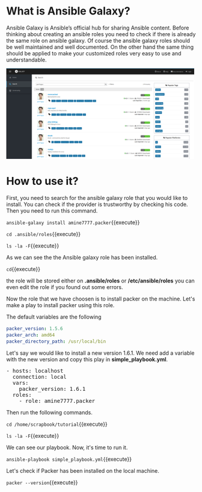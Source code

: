 
# What is Ansible Galaxy?

Ansible Galaxy is Ansible’s official hub for sharing Ansible content. Before thinking about creating an ansible roles you need to check if there is already the same role on ansible galaxy. Of course the ansible galaxy roles should be well maintained and well documented. On the other hand the same thing should be applied to make your customized roles very easy to use and understandable.

<img src="./assets/galaxy.png" alt="ansible hosts" width="500"/>

# How to use it?

First, you need to search for the ansible galaxy role that you would like to install. You can check if the provider is trustworthy by checking his code. Then you need to run this command.

`ansible-galaxy install amine7777.packer`{{execute}}

`cd .ansible/roles`{{execute}}

`ls -la -F`{{execute}}

As we can see the the Ansible galaxy role has been installed.

`cd`{{execute}}

the role will be stored either on **.ansible/roles** or **/etc/ansible/roles** you can even edit the role if you found out some errors.

Now the role that we have choosen is to install packer on the machine. Let's make a play to install packer using this role.

The default variables are the following
```yaml
packer_version: 1.5.6
packer_arch: amd64
packer_directory_path: /usr/local/bin
```
Let's say we would like to install a new version 1.6.1. We need add a variable with the new version and copy this play in **simple_playbook.yml**.

<pre class="file" data-target="clipboard">
- hosts: localhost
  connection: local
  vars:
    packer_version: 1.6.1
  roles:
    - role: amine7777.packer
</pre>

Then run the following commands.

`cd /home/scrapbook/tutorial`{{execute}}

`ls -la -F`{{execute}}

We can see our playbook. Now, it's time to run it.

`ansible-playbook simple_playbook.yml`{{execute}}

Let's check if Packer has been installed on the local machine.

`packer --version`{{execute}}
